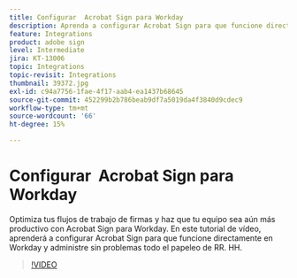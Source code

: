```yaml
---
title: Configurar  Acrobat Sign para Workday
description: Aprenda a configurar Acrobat Sign para que funcione directamente en Workday y administre sin problemas todo el papeleo de RR. HH
feature: Integrations
product: adobe sign
level: Intermediate
jira: KT-13006
topic: Integrations
topic-revisit: Integrations
thumbnail: 39372.jpg
exl-id: c94a7756-1fae-4f17-aab4-ea1437b68645
source-git-commit: 452299b2b786beab9df7a5019da4f3840d9cdec9
workflow-type: tm+mt
source-wordcount: '66'
ht-degree: 15%

---
```


# Configurar  Acrobat Sign para Workday

Optimiza tus flujos de trabajo de firmas y haz que tu equipo sea aún más productivo con Acrobat Sign para Workday. En este tutorial de vídeo, aprenderá a configurar Acrobat Sign para que funcione directamente en Workday y administre sin problemas todo el papeleo de RR. HH.

>[!VIDEO](https://video.tv.adobe.com/v/39372?quality=12&learn=on&hidetitle=true)
